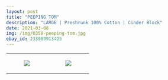 ```yaml
---
layout: post
title: "PEEPING TOM"
description: "LARGE | Preshrunk 100% Cotton | Cinder Block"
date: 2021-03-08
img: /img/0358-peeping-tom.jpg
ebay_id: 233989913425
---
```




<table style="width:100%;"><tr><td style="vertical-align:top;">
      <figure class="tmblr-full" data-orig-height="2048" data-orig-width="1365" data-orig-src="https://concertshirts.netlify.app/shirts/0358/0358-01.jpg"><img src="https://64.media.tumblr.com/26e2028861134ec55038731eff8d5836/622bd2deb5fdfff5-ee/s540x810/e823b0482048a87bc3aaa34e09e618ec5d4a55de.jpg" data-orig-height="2048" data-orig-width="1365" data-orig-src="https://concertshirts.netlify.app/shirts/0358/0358-01.jpg"/></figure></td>
    <td style="vertical-align:top;">
      <figure class="tmblr-full" data-orig-height="2048" data-orig-width="1365" data-orig-src="https://concertshirts.netlify.app/shirts/0358/0358-02.jpg"><img src="https://64.media.tumblr.com/5a2c718572259adaf33db7e0c679362f/622bd2deb5fdfff5-36/s540x810/498045966fa86c2ab1b8b66c484f823805adfc4b.jpg" data-orig-height="2048" data-orig-width="1365" data-orig-src="https://concertshirts.netlify.app/shirts/0358/0358-02.jpg"/></figure></td>
  </tr></table>
